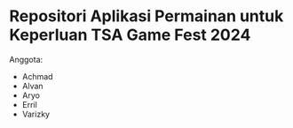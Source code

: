 # Repositori Aplikasi Permainan untuk Keperluan TSA Game Fest 2024
Anggota:
- Achmad
- Alvan
- Aryo
- Erril
- Varizky
